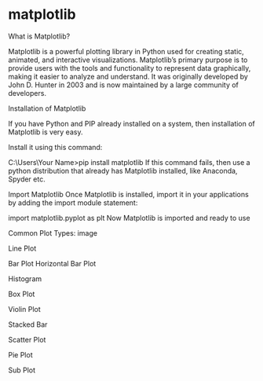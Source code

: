 # matplotlib
What is Matplotlib?

Matplotlib is a powerful plotting library in Python used for creating static, animated, and interactive visualizations. Matplotlib’s primary purpose is to provide users with the tools and functionality to represent data graphically, making it easier to analyze and understand. It was originally developed by John D. Hunter in 2003 and is now maintained by a large community of developers.


Installation of Matplotlib

If you have Python and PIP already installed on a system, then installation of Matplotlib is very easy.


Install it using this command:


C:\Users\Your Name>pip install matplotlib
If this command fails, then use a python distribution that already has Matplotlib installed, like Anaconda, Spyder etc.

Import Matplotlib
Once Matplotlib is installed, import it in your applications by adding the import module statement:

import matplotlib.pyplot as plt
Now Matplotlib is imported and ready to use

Common Plot Types:
image

Line Plot

Bar Plot Horizontal Bar Plot

Histogram

Box Plot

Violin Plot

Stacked Bar

Scatter Plot

Pie Plot

Sub Plot
